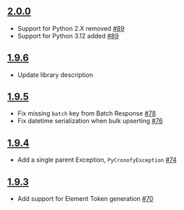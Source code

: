 ## [2.0.0]
* Support for Python 2.X removed [#89]
* Support for Python 3.12 added [#89]

## [1.9.6]
* Update library description

## [1.9.5]
* Fix missing `batch` key from Batch Response [#78]
* Fix datetime serialization when bulk upserting [#76]

## [1.9.4]
* Add a single parent Exception, `PyCronofyException` [#74]

## [1.9.3]
* Add support for Element Token generation [#70]

[2.0.0]: https://github.com/cronofy/pycronofy/releases/tag/2.0.0
[1.9.6]: https://github.com/cronofy/pycronofy/releases/tag/1.9.6
[1.9.5]: https://github.com/cronofy/pycronofy/releases/tag/1.9.5
[1.9.4]: https://github.com/cronofy/pycronofy/releases/tag/1.9.4
[1.9.3]: https://github.com/cronofy/pycronofy/releases/tag/1.9.3

[#89]: https://github.com/cronofy/pycronofy/pull/89
[#78]: https://github.com/cronofy/pycronofy/pull/78
[#76]: https://github.com/cronofy/pycronofy/pull/76
[#74]: https://github.com/cronofy/pycronofy/pull/74
[#70]: https://github.com/cronofy/pycronofy/pull/70
